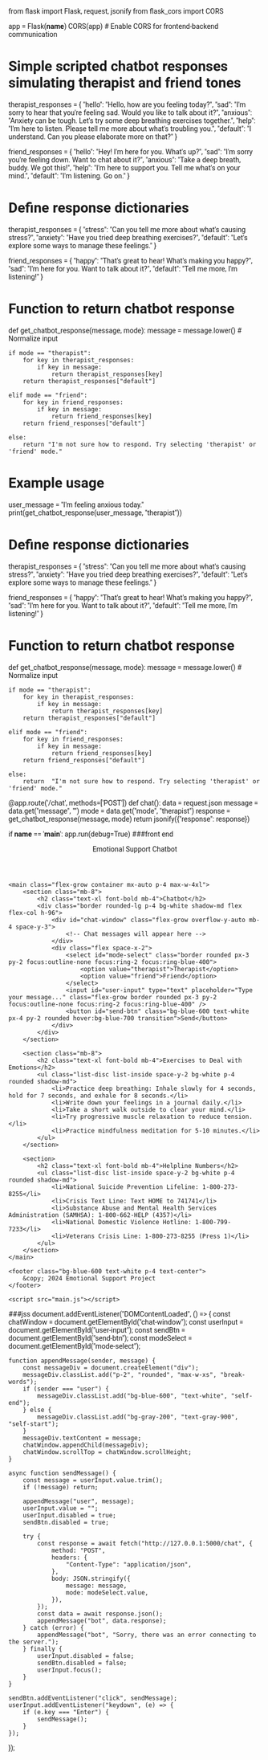 from flask import Flask, request, jsonify
from flask_cors import CORS

app = Flask(__name__)
CORS(app)  # Enable CORS for frontend-backend communication

# Simple scripted chatbot responses simulating therapist and friend tones
therapist_responses = {
    "hello": "Hello, how are you feeling today?",
    "sad": "I'm sorry to hear that you're feeling sad. Would you like to talk about it?",
    "anxious": "Anxiety can be tough. Let's try some deep breathing exercises together.",
    "help": "I'm here to listen. Please tell me more about what's troubling you.",
    "default": "I understand. Can you please elaborate more on that?"
}

friend_responses = {
    "hello": "Hey! I'm here for you. What's up?",
    "sad": "I'm sorry you're feeling down. Want to chat about it?",
    "anxious": "Take a deep breath, buddy. We got this!",
    "help": "I'm here to support you. Tell me what's on your mind.",
    "default": "I'm listening. Go on."
}
# Define response dictionaries
therapist_responses = {
    "stress": "Can you tell me more about what's causing stress?",
    "anxiety": "Have you tried deep breathing exercises?",
    "default": "Let's explore some ways to manage these feelings."
}

friend_responses = {
    "happy": "That's great to hear! What's making you happy?",
    "sad": "I'm here for you. Want to talk about it?",
    "default": "Tell me more, I'm listening!"
}

# Function to return chatbot response
def get_chatbot_response(message, mode):
    message = message.lower()  # Normalize input

    if mode == "therapist":
        for key in therapist_responses:
            if key in message:
                return therapist_responses[key]
        return therapist_responses["default"]

    elif mode == "friend":
        for key in friend_responses:
            if key in message:
                return friend_responses[key]
        return friend_responses["default"]

    else:
        return "I'm not sure how to respond. Try selecting 'therapist' or 'friend' mode."

# Example usage
user_message = "I'm feeling anxious today."
print(get_chatbot_response(user_message, "therapist"))
  # Define response dictionaries
therapist_responses = {
    "stress": "Can you tell me more about what's causing stress?",
    "anxiety": "Have you tried deep breathing exercises?",
    "default": "Let's explore some ways to manage these feelings."
}

friend_responses = {
    "happy": "That's great to hear! What's making you happy?",
    "sad": "I'm here for you. Want to talk about it?",
    "default": "Tell me more, I'm listening!"
}

# Function to return chatbot response
def get_chatbot_response(message, mode):
    message = message.lower()  # Normalize input
    
    if mode == "therapist":
        for key in therapist_responses:
            if key in message:
                return therapist_responses[key]
        return therapist_responses["default"]

    elif mode == "friend":
        for key in friend_responses:
            if key in message:
                return friend_responses[key]
        return friend_responses["default"]

    else:
        return  "I'm not sure how to respond. Try selecting 'therapist' or 'friend' mode." 


@app.route('/chat', methods=['POST'])
def chat():
    data = request.json
    message = data.get("message", "")
    mode = data.get("mode", "therapist")
    response = get_chatbot_response(message, mode)
    return jsonify({"response": response})

if __name__ == '__main__':
    app.run(debug=True)
###front end
<!DOCTYPE html>
<html lang="en">
<head>
    <meta charset="UTF-8" />
    <meta name="viewport" content="width=device-width, initial-scale=1" />
    <title>Emotional Support Chatbot</title>
    <link rel="stylesheet" href="https://cdnjs.cloudflare.com/ajax/libs/font-awesome/6.0.0-beta3/css/all.min.css" />
    <script src="https://cdn.tailwindcss.com"></script>
    <link href="https://fonts.googleapis.com/css2?family=Roboto:wght@400;700&display=swap" rel="stylesheet" />
    <style>
        body {
            font-family: 'Roboto', sans-serif;
        }
    </style>
</head>
<body class="bg-gray-50 min-h-screen flex flex-col">
    <header class="bg-blue-600 text-white p-4 text-center text-2xl font-semibold">
        Emotional Support Chatbot
    </header>

    <main class="flex-grow container mx-auto p-4 max-w-4xl">
        <section class="mb-8">
            <h2 class="text-xl font-bold mb-4">Chatbot</h2>
            <div class="border rounded-lg p-4 bg-white shadow-md flex flex-col h-96">
                <div id="chat-window" class="flex-grow overflow-y-auto mb-4 space-y-3">
                    <!-- Chat messages will appear here -->
                </div>
                <div class="flex space-x-2">
                    <select id="mode-select" class="border rounded px-3 py-2 focus:outline-none focus:ring-2 focus:ring-blue-400">
                        <option value="therapist">Therapist</option>
                        <option value="friend">Friend</option>
                    </select>
                    <input id="user-input" type="text" placeholder="Type your message..." class="flex-grow border rounded px-3 py-2 focus:outline-none focus:ring-2 focus:ring-blue-400" />
                    <button id="send-btn" class="bg-blue-600 text-white px-4 py-2 rounded hover:bg-blue-700 transition">Send</button>
                </div>
            </div>
        </section>

        <section class="mb-8">
            <h2 class="text-xl font-bold mb-4">Exercises to Deal with Emotions</h2>
            <ul class="list-disc list-inside space-y-2 bg-white p-4 rounded shadow-md">
                <li>Practice deep breathing: Inhale slowly for 4 seconds, hold for 7 seconds, and exhale for 8 seconds.</li>
                <li>Write down your feelings in a journal daily.</li>
                <li>Take a short walk outside to clear your mind.</li>
                <li>Try progressive muscle relaxation to reduce tension.</li>
                <li>Practice mindfulness meditation for 5-10 minutes.</li>
            </ul>
        </section>

        <section>
            <h2 class="text-xl font-bold mb-4">Helpline Numbers</h2>
            <ul class="list-disc list-inside space-y-2 bg-white p-4 rounded shadow-md">
                <li>National Suicide Prevention Lifeline: 1-800-273-8255</li>
                <li>Crisis Text Line: Text HOME to 741741</li>
                <li>Substance Abuse and Mental Health Services Administration (SAMHSA): 1-800-662-HELP (4357)</li>
                <li>National Domestic Violence Hotline: 1-800-799-7233</li>
                <li>Veterans Crisis Line: 1-800-273-8255 (Press 1)</li>
            </ul>
        </section>
    </main>

    <footer class="bg-blue-600 text-white p-4 text-center">
        &copy; 2024 Emotional Support Project
    </footer>

    <script src="main.js"></script>
</body>
</html>
###jss
document.addEventListener("DOMContentLoaded", () => {
    const chatWindow = document.getElementById("chat-window");
    const userInput = document.getElementById("user-input");
    const sendBtn = document.getElementById("send-btn");
    const modeSelect = document.getElementById("mode-select");

    function appendMessage(sender, message) {
        const messageDiv = document.createElement("div");
        messageDiv.classList.add("p-2", "rounded", "max-w-xs", "break-words");
        if (sender === "user") {
            messageDiv.classList.add("bg-blue-600", "text-white", "self-end");
        } else {
            messageDiv.classList.add("bg-gray-200", "text-gray-900", "self-start");
        }
        messageDiv.textContent = message;
        chatWindow.appendChild(messageDiv);
        chatWindow.scrollTop = chatWindow.scrollHeight;
    }

    async function sendMessage() {
        const message = userInput.value.trim();
        if (!message) return;

        appendMessage("user", message);
        userInput.value = "";
        userInput.disabled = true;
        sendBtn.disabled = true;

        try {
            const response = await fetch("http://127.0.0.1:5000/chat", {
                method: "POST",
                headers: {
                    "Content-Type": "application/json",
                },
                body: JSON.stringify({
                    message: message,
                    mode: modeSelect.value,
                }),
            });
            const data = await response.json();
            appendMessage("bot", data.response);
        } catch (error) {
            appendMessage("bot", "Sorry, there was an error connecting to the server.");
        } finally {
            userInput.disabled = false;
            sendBtn.disabled = false;
            userInput.focus();
        }
    }

    sendBtn.addEventListener("click", sendMessage);
    userInput.addEventListener("keydown", (e) => {
        if (e.key === "Enter") {
            sendMessage();
        }
    });
});
